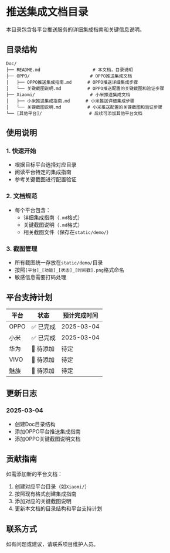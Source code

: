 # 推送集成文档目录

本目录包含各平台推送服务的详细集成指南和关键信息说明。

## 目录结构

```
Doc/
├── README.md                    # 本文档，目录说明
├── OPPO/                       # OPPO推送集成文档
│   ├── OPPO推送集成指南.md      # OPPO推送详细集成步骤
│   └── 关键截图说明.md          # OPPO推送配置的关键截图和验证步骤
├── Xiaomi/                     # 小米推送集成文档
│   ├── 小米推送集成指南.md      # 小米推送详细集成步骤
│   └── 关键截图说明.md          # 小米推送配置的关键截图和验证步骤
└── [其他平台]/                  # 后续可添加其他平台文档
```

## 使用说明

### 1. 快速开始
- 根据目标平台选择对应目录
- 阅读平台特定的集成指南
- 参考关键截图进行配置验证

### 2. 文档规范
- 每个平台包含：
  - 详细集成指南（`.md`格式）
  - 关键截图说明（`.md`格式）
  - 相关截图文件（保存在`static/demo/`）

### 3. 截图管理
- 所有截图统一存放在`static/demo/`目录
- 按照`[平台]_[功能]_[状态]_[时间戳].png`格式命名
- 敏感信息需要打码处理

## 平台支持计划

| 平台 | 状态 | 预计完成时间 |
|------|------|--------------|
| OPPO | ✅ 已完成 | 2025-03-04 |
| 小米 | ✅ 已完成 | 2025-03-04 |
| 华为 | 🚧 待添加 | 待定 |
| VIVO | 🚧 待添加 | 待定 |
| 魅族 | 🚧 待添加 | 待定 |

## 更新日志

### 2025-03-04
- 创建Doc目录结构
- 添加OPPO平台推送集成指南
- 添加OPPO关键截图说明文档

## 贡献指南

如需添加新的平台文档：
1. 创建对应平台目录（如`Xiaomi/`）
2. 按照现有格式创建集成指南
3. 添加对应的关键截图说明
4. 更新本文档的目录结构和平台支持计划

## 联系方式

如有问题或建议，请联系项目维护人员。